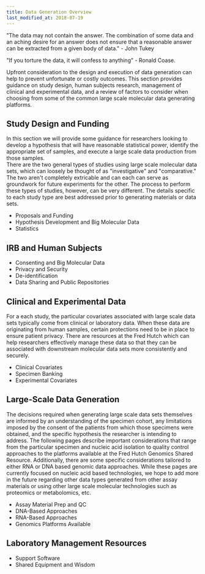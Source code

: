 ```yaml
---
title: Data Generation Overview
last_modified_at: 2018-07-19
---
```


"The data may not contain the answer. The combination of some data and an aching desire for an answer does not ensure that a reasonable answer can be extracted from a given body of data." - John Tukey  

"If you torture the data, it will confess to anything" - Ronald Coase.

Upfront consideration to the design and execution of data generation can help to prevent unfortunate or costly outcomes.  This section provides guidance on study design, human subjects research, management of clinical and experimental data, and a review of factors to consider when choosing from some of the common large scale molecular data generating platforms.

## Study Design and Funding
In this section we will provide some guidance for researchers looking to develop a hypothesis that will have reasonable statistical power, identify the appropriate set of samples, and execute a large scale data production from those samples.  
There are the two general types of studies using large scale molecular data sets, which can loosely be thought of as "investigative" and "comparative."  The two aren't completely extricable and can each can serve as groundwork for future experiments for the other.  The process to perform these types of studies, however, can be very different.  The details specific to each study type are best addressed prior to generating materials or data sets.  


* Proposals and Funding
* Hypothesis Development and Big Molecular Data
* Statistics

## IRB and Human Subjects

* Consenting and Big Molecular Data
* Privacy and Security
* De-identification
* Data Sharing and Public Repositories

## Clinical and Experimental Data
For a each study, the particular covariates associated with large scale data sets typically come from clinical or laboratory data. When these data are originating from human samples, certain protections need to be in place to ensure patient privacy.  There are resources at the Fred Hutch which can help researchers effectively manage these data so that they can be associated with downstream molecular data sets more consistently and securely.  


* Clinical Covariates
* Specimen Banking  
* Experimental Covariates

## Large-Scale Data Generation
The decisions required when generating large scale data sets themselves are informed by an understanding of the specimen cohort, any limitations imposed by the consent of the patients from which those specimens were obtained, and the specific hypothesis the researcher is intending to address.  The following pages describe important considerations that range from the particular specimen and nucleic acid isolation to quality control approaches to the platforms available at the Fred Hutch Genomics Shared Resource.  Additionally, there are some specific considerations tailored to either RNA or DNA based genomic data approaches.  While these pages are currently focused on nucleic acid based technologies, we hope to add more in the future regarding other data types generated from other assay materials or using other large scale molecular technologies such as proteomics or metabolomics, etc.  


* Assay Material Prep and QC
* DNA-Based Approaches
* RNA-Based Approaches
* Genomics Platforms Available

## Laboratory Management Resources

* Support Software
* Shared Equipment and Wisdom
